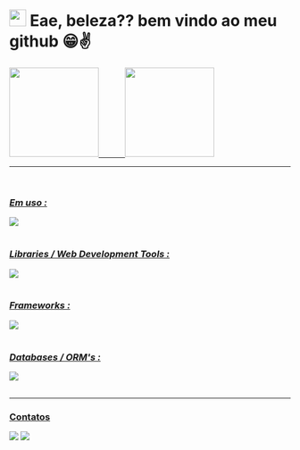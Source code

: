 #  <img height="30em" src="https://upload.wikimedia.org/wikipedia/commons/b/bf/Front-end-logo-color%402x.png"/> Eae, beleza?? bem vindo ao meu github 😁✌

 <div>
  <a href="https://github.com/CarlosMagnani">
  <img height="160em" src="https://github-readme-stats.vercel.app/api?username=CarlosMagnani&show_icons=true&theme=radical&include_all_commits=true&count_private=true"/>
  &nbsp&nbsp&nbsp&nbsp&nbsp&nbsp&nbsp&nbsp&nbsp&nbsp
  <img height="160em" src="https://github-readme-stats.vercel.app/api/top-langs/?username=CarlosMagnani&layout=compact&langs_count=16&theme=radical&hide=vb"/>
    </div><hr/>

  
  <div>

  </div>    
  
 <div style="display: inline_block"><br>

### *Em uso :* 
<img src="https://skillicons.dev/icons?i=js,typescript, vuejs, nodejs, expressjs"/>
<br><br>

### *Libraries / Web Development Tools :*

<img src="https://skillicons.dev/icons?i=,react,styledcomponents" />
<br><br>

### *Frameworks :*

<img src="https://skillicons.dev/icons?i=nextjs,nodejs,vue,nuxt" />
<br><br>

### *Databases / ORM's :*

<img src="https://skillicons.dev/icons?i=prisma,mysql,mongodb,sqlite" />
<br><br>

 </div> <hr/>
 
 ### Contatos
  <div> 
  <a href="https://www.linkedin.com/in/carlos-magnani/" target="_blank"><img src="https://img.shields.io/badge/-LinkedIn-%230077B5?style=for-the-badge&logo=linkedin&logoColor=white" target="_blank"></a> 
  <a href = "mailto:carlosdsmagnani@gmail.com"><img src="https://img.shields.io/badge/-Email-%23333?style=for-the-badge&logo=gmail&logoColor=white" target="_blank"></a>
</div>
